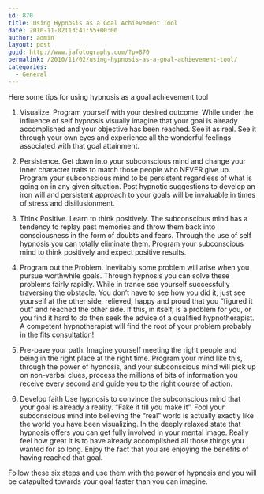 ```yaml
---
id: 870
title: Using Hypnosis as a Goal Achievement Tool
date: 2010-11-02T13:41:55+00:00
author: admin
layout: post
guid: http://www.jafotography.com/?p=870
permalink: /2010/11/02/using-hypnosis-as-a-goal-achievement-tool/
categories:
  - General
---
```

Here some tips for using hypnosis as a goal achievement tool

1. Visualize. Program yourself with your desired outcome. While under the influence of self hypnosis visually imagine that your goal is already accomplished and your objective has been reached. See it as real. See it through your own eyes and experience all the wonderful feelings associated with that goal attainment.

2. Persistence. Get down into your subconscious mind and change your inner character traits to match those people who NEVER give up. Program your subconscious mind to be persistent regardless of what is going on in any given situation. Post hypnotic suggestions to develop an iron will and persistent approach to your goals will be invaluable in times of stress and disillusionment.

3. Think Positive. Learn to think positively. The subconscious mind has a tendency to replay past memories and throw them back into consciousness in the form of doubts and fears. Through the use of self hypnosis you can totally eliminate them. Program your subconscious mind to think positively and expect positive results.

4. Program out the Problem. Inevitably some problem will arise when you pursue worthwhile goals. Through hypnosis you can solve these problems fairly rapidly. While in trance see yourself successfully traversing the obstacle. You don&#8217;t have to see how you did it, just see yourself at the other side, relieved, happy and proud that you &#8220;figured it out&#8221; and reached the other side. If this, in itself, is a problem for you, or you find it hard to do then seek the advice of a qualified hypnotherapist. A competent hypnotherapist will find the root of your problem probably in the fits consultation!

5. Pre-pave your path. Imagine yourself meeting the right people and being in the right place at the right time. Program your mind like this, through the power of hypnosis, and your subconscious mind will pick up on non-verbal clues, process the millions of bits of information you receive every second and guide you to the right course of action.

6. Develop faith Use hypnosis to convince the subconscious mind that your goal is already a reality. &#8220;Fake it till you make it&#8221;. Fool your subconscious mind into believing the &#8220;real&#8221; world is actually exactly like the world you have been visualizing. In the deeply relaxed state that hypnosis offers you can get fully involved in your mental image. Really feel how great it is to have already accomplished all those things you wanted for so long. Enjoy the fact that you are enjoying the benefits of having reached that goal.

Follow these six steps and use them with the power of hypnosis and you will be catapulted towards your goal faster than you can imagine.